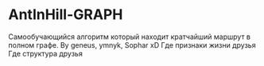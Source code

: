 # AntInHill-GRAPH
Самообучающийся алгоритм который находит кратчайший маршрут в полном графе. By geneus, ymnyk, Sophar xD
Где признаки жизни друзья
Где структура друзья
